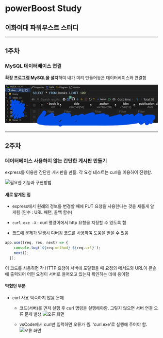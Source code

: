 # powerBoost Study
## 이화여대 파워부스트 스터디

**********

## 1주차
### MySQL 데이터베이스 연결

**확장 프로그램 MySQL을 설치**하여 내가 미리 만들어놓은 데이터베이스와 연결함

![수행한 화면](./1주차이미지.png)


**********

## 2주차
### 데이터베이스 사용하지 않는 간단한 게시판 만들기

express를 이용한 간단한 게시판을 만듦. 각 요청 테스트는 curl을 이용하여 진행함.

![필요한 기능과 구현방법](./필요기능및구현방법)

#### 새로 알게된 점
- express에서 원래의 정보를 변경할 때에 PUT 요청을 사용한다는 것을 새롭게 알게됨 (인수 : URL 패턴, 콜백 함수)

- `curl.exe -X` : curl 명령어에서 http 요청을 지정할 수 있도록 함

- 코드에 문제가 발생시 디버깅 코드를 사용하여 도움을 받을 수 있음
```javascript
app.use((req, res, next) => {
    console.log(`${req.method} ${req.url}`);
    next();
  });
```
이 코드를 사용하면 각 HTTP 요청이 서버에 도달했을 때 요청의 메서드와 URL이 콘솔에 출력되어 어떤 요청이 서버로 들어오고 있는지 확인하는 데에 용이함

#### 막혔던 부분
- curl 사용 익숙하지 않음 문제
    - 코드(서버)를 먼저 실행 후 curl 명령을 실행해야함. 그렇지 않으면 서버 연결 오류 문제 발생
    ![오류 화면](./curl명령오류.png)

    - vsCode에서 curl만 입력하면 오류가 뜸. 'curl.exe'로 실행해 주어야 함.
    ![오류 화면](./curl실행시오류.png)
